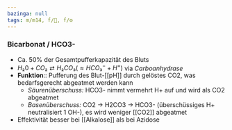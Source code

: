 ```yaml
---
bazinga: null
tags: m/m14, f/🧪, f/⚙️
---
```

### Bicarbonat / HCO3-
- Ca. 50% der Gesamtpufferkapazität des Bluts
- $H₂0 + CO₂ ⇄ H₂CO₃ (≈ HCO₃^{-} + H^{+})$ via *Carboanhydrase*
- **Funktion**:: Pufferung des Blut-[[pH]] durch gelöstes CO2, was bedarfsgerecht abgeatmet werden kann
	- *Säurenüberschuss:* HCO3- nimmt vermehrt H+ auf und wird als CO2 abgeatmet
	- *Basenüberschuss:* CO2 -> H2CO3 → HCO3- (überschüssiges H+ neutralisiert 1 OH-), es wird weniger [[CO2]] abgeatmet
- Effektivität besser bei [[Alkalose]] als bei Azidose